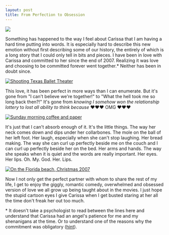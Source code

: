 ```yaml
---
layout: post
title: From Perfection to Obsession
---
```


![]({{site.baseurl}}/assets/2010/09/7-cl.jpg)

Something has happened to the way I feel about Carissa that I am having a hard time putting into words. It is especially hard to describe this new emotion without first describing some of our history, the entirely of which is a long story that I could only tell in bits and pieces. I have been in love with Carissa and committed to her since the end of 2007. Realizing it was love and choosing to be committed forever went together.* Neither has been in doubt since.

<a href="http://www.flickr.com/photos/carissabyers/3099748698/"><img src="http://farm4.static.flickr.com/3174/3099748698_64c426a59d.jpg" title="Shooting Texas Ballet Theater"></a>

This love, it has been perfect in more ways than I can enumerate. But it's gone from "I can't believe we're together!" to "What the hell took me so long back then?!" It's gone from _knowing I somehow won the relationship lottery_ to _lost all ability to think because_ &hearts;&hearts;&hearts; OMG &hearts;&hearts;&hearts;

<a href="http://www.flickr.com/photos/carissabyers/2796709835/"><img src="http://farm4.static.flickr.com/3273/2796709835_762cd7117d.jpg" title="Sunday morning coffee and paper"></a>

It's just that I can't absorb enough of it. It's the little things. The way her neck comes down and dips under her collarbones. The mole on the ball of her left foot. Her laugh, especially when she can't stop laughing. Her bread making. The way she can curl up perfectly beside me on the couch and I can curl up perfectly beside her on the bed. Her arms and hands. The way she speaks when it is quiet and the words are really important. Her eyes. Her lips. Oh. My. God. Her. Lips.

<a href="http://www.flickr.com/photos/carissabyers/2612843503/in/photostream/"><img src="http://farm4.static.flickr.com/3025/2612843503_03bf239b8f.jpg" title="On the Florida beach, Christmas 2007"></a>

Now I not only get the perfect partner with whom to share the rest of my life, I get to enjoy the giggly, romantic comedy, overwhelmed and obsessed version of love we all grow up being taught about in the movies. I just hope the stupid cartoon eyes I give Carissa when I get busted staring at her all the time don't freak her out too much.

<p class="postscript">* It doesn't take a psychologist to read between the lines here and understand that Carissa had an angel's patience for me and my shenanigans at the time. Or to understand one of the reasons why the commitment was obligatory (<a href="http://www.youtube.com/watch?v=vW95YIpC6Rw" title="I can't believe this clip still makes me laugh">hint</a>).</p>